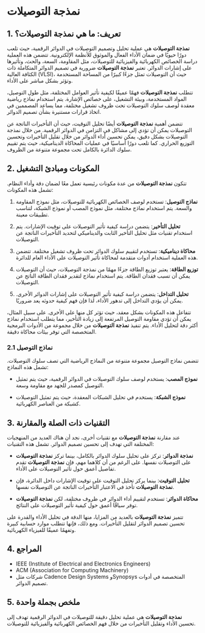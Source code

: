 # نمذجة التوصيلات

## 1. تعريف: ما هي **نمذجة التوصيلات**؟
**نمذجة التوصيلات** هي عملية تحليل وتصميم التوصيلات في الدوائر الرقمية، حيث تلعب دورًا حيويًا في ضمان الأداء الفعال والموثوق للأنظمة الإلكترونية. تتضمن هذه العملية دراسة الخصائص الكهربائية والفيزيائية للتوصيلات، مثل المقاومة، السعة، والحث، وتأثيرها على إشارات الدوائر. تعتبر **نمذجة التوصيلات** ضرورية في تصميم الدوائر المتكاملة ذات الكثافة العالية (VLSI)، حيث أن التوصيلات تمثل جزءًا كبيرًا من المساحة المستخدمة وتؤثر بشكل مباشر على الأداء.

تتطلب **نمذجة التوصيلات** فهمًا عميقًا لكيفية تأثير العوامل المختلفة، مثل طول التوصيل، المواد المستخدمة، وبيئة التشغيل، على خصائص الإشارة. يتم استخدام نماذج رياضية معقدة لوصف سلوك التوصيلات تحت ظروف تشغيل مختلفة، مما يساعد المصممين في اتخاذ قرارات مستنيرة بشأن تصميم الدوائر. 

تتضمن أهمية **نمذجة التوصيلات** أيضًا تحليل التوقيت، حيث أن التأخيرات الناتجة عن التوصيلات يمكن أن تؤدي إلى مشاكل في التزامن في الدوائر الرقمية. من خلال نمذجة التوصيلات بشكل دقيق، يمكن تحسين أداء الدوائر من خلال تقليل التأخيرات وتحسين التوزيع الحراري. كما تلعب دورًا أساسيًا في عمليات المحاكاة الديناميكية، حيث يتم تقييم سلوك الدائرة بالكامل تحت مجموعة متنوعة من الظروف.

## 2. المكونات ومبادئ التشغيل
تتكون **نمذجة التوصيلات** من عدة مكونات رئيسية تعمل معًا لضمان دقة وأداء النظام. تشمل هذه المكونات:

1. **نماذج التوصيل**: تستخدم لوصف الخصائص الكهربائية للتوصيلات، مثل نموذج المقاومة والسعة. يتم استخدام نماذج مختلفة، مثل نموذج المصب أو نموذج الشبكة، لتناسب تطبيقات معينة.

2. **تحليل التأخير**: يتضمن دراسة كيفية تأثير التوصيلات على توقيت الإشارات. يتم استخدام تقنيات مثل تحليل التأخير الثابت والديناميكي لتحديد التأخيرات الناتجة عن التوصيلات.

3. **محاكاة ديناميكية**: تستخدم لتقييم سلوك الدوائر تحت ظروف تشغيل مختلفة. تتضمن هذه العملية استخدام أدوات متقدمة لمحاكاة تأثير التوصيلات على الأداء العام للدائرة.

4. **توزيع الطاقة**: يعتبر توزيع الطاقة جزءًا مهمًا من نمذجة التوصيلات، حيث أن التوصيلات يمكن أن تسبب فقدان الطاقة. يتم استخدام نماذج لتقدير فقدان الطاقة الناتج عن التوصيلات.

5. **تحليل التداخل**: يتضمن دراسة كيفية تأثير التوصيلات على إشارات الدوائر الأخرى. يمكن أن يؤدي التداخل إلى تدهور الأداء، لذا فإن فهم كيفية حدوثه يعد ضروريًا.

تتفاعل هذه المكونات بشكل معقد، حيث تؤثر كل منها على الأخرى. على سبيل المثال، يمكن أن تؤدي مقاومة التوصيل المرتفعة إلى زيادة التأخير، مما يتطلب استخدام نماذج أكثر دقة لتحليل الأداء. يتم تنفيذ **نمذجة التوصيلات** من خلال مجموعة من الأدوات البرمجية المتخصصة التي توفر بيئات محاكاة دقيقة.

### 2.1 نماذج التوصيل
تتضمن نماذج التوصيل مجموعة متنوعة من النماذج الرياضية التي تصف سلوك التوصيلات. تشمل هذه النماذج:

- **نموذج المصب**: يستخدم لوصف سلوك التوصيلات في الدوائر الرقمية، حيث يتم تمثيل التوصيل كمصدر للجهد مع مقاومة وسعة.

- **نموذج الشبكة**: يستخدم في تحليل الشبكات المعقدة، حيث يتم تمثيل التوصيلات كشبكة من العناصر الكهربائية.

## 3. التقنيات ذات الصلة والمقارنة
عند مقارنة **نمذجة التوصيلات** مع تقنيات أخرى، نجد أن هناك العديد من المنهجيات المختلفة التي تهدف إلى تحسين تصميم الدوائر. تشمل هذه التقنيات:

- **نمذجة الدوائر**: تركز على تحليل سلوك الدوائر بالكامل، بينما تركز **نمذجة التوصيلات** على التوصيلات نفسها. على الرغم من أن كلاهما مهم، فإن **نمذجة التوصيلات** تقدم تفاصيل أعمق حول تأثير التوصيلات على الأداء.

- **تحليل التوقيت**: بينما يركز تحليل التوقيت على توقيت الإشارات داخل الدائرة، فإن **نمذجة التوصيلات** تأخذ في الاعتبار التأخيرات الناتجة عن التوصيلات نفسها.

- **محاكاة الدوائر**: تستخدم لتقييم أداء الدوائر في ظروف مختلفة، لكن **نمذجة التوصيلات** توفر سياقًا أعمق حول كيفية تأثير التوصيلات على النتائج.

تتميز **نمذجة التوصيلات** بالعديد من المزايا، منها الدقة في تحليل الأداء والقدرة على تحسين تصميم الدوائر لتقليل التأخيرات. ومع ذلك، فإنها تتطلب موارد حسابية كبيرة وتفهمًا عميقًا للفيزياء الكهربائية.

## 4. المراجع
- IEEE (Institute of Electrical and Electronics Engineers)
- ACM (Association for Computing Machinery)
- شركات مثل Cadence Design Systems وSynopsys المتخصصة في أدوات تصميم الدوائر.

## 5. ملخص بجملة واحدة
**نمذجة التوصيلات** هي عملية تحليل دقيقة للتوصيلات في الدوائر الرقمية تهدف إلى تحسين الأداء وتقليل التأخيرات من خلال فهم الخصائص الكهربائية والفيزيائية للتوصيلات.